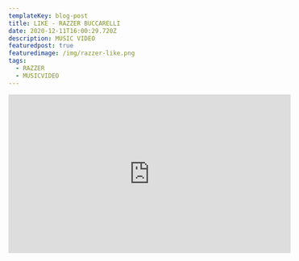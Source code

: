 ```yaml
---
templateKey: blog-post
title: LIKE - RAZZER BUCCARELLI
date: 2020-12-11T16:00:29.720Z
description: MUSIC VIDEO
featuredpost: true
featuredimage: /img/razzer-like.png
tags:
  - RAZZER
  - MUSICVIDEO
---
```

<iframe width="560" height="315" src="https://www.youtube.com/embed/w5QqU-Z5iGU" title="YouTube video player" frameborder="0" allow="accelerometer; autoplay; clipboard-write; encrypted-media; gyroscope; picture-in-picture" allowfullscreen></iframe>